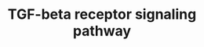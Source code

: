 ---
annotations:
- id: PW:0000329
  parent: signaling pathway
  type: Pathway Ontology
  value: transforming growth factor-beta superfamily mediated signaling pathway
authors:
- A.Pandey
- MaintBot
- Ddigles
- Eweitz
description: ''
last-edited: 2021-05-23
organisms:
- Rattus norvegicus
redirect_from:
- /index.php/Pathway:WP362
- /instance/WP362
revision: null
schema-jsonld:
- '@context': https://schema.org/
  '@id': https://wikipathways.github.io/pathways/WP362.html
  '@type': Dataset
  creator:
    '@type': Organization
    name: WikiPathways
  description: ''
  keywords:
  - Acvrl1
  - Anapc1
  - Anapc10
  - Anapc2
  - Anapc4
  - Anapc5
  - Anapc7
  - Ap2b1
  - Ar
  - Arrb2
  - Atf2
  - Atf3
  - Axin1
  - Axin2
  - Btrc
  - CDC23
  - Camk2a
  - Camk2b
  - Camk2d
  - Camk2g
  - Cav1
  - Ccnb2
  - Ccnd1
  - Ccne1
  - Cd44
  - Cdc16
  - Cdc2
  - Cdc25a
  - Cdc27
  - Cdk2
  - Cdk4
  - Cdk6
  - Cdkn1a
  - Cited1
  - Cops5
  - Crebbp
  - Ctcf
  - Ctnnb1
  - Cul1
  - Dab2
  - Daxx
  - Dcp1a
  - Dvl1
  - E2F4
  - E2f5
  - EIF3S2
  - ENG
  - ERBB2IP
  - Eid2
  - Ep300
  - Esr1
  - Ets1
  - Fkbp1a
  - Fnta
  - Fos
  - Fosb
  - Foxg1
  - Foxh1
  - Foxo1
  - Foxo3
  - Foxo4
  - Fzr1
  - Gene Symbol
  - Gipc1
  - Hdac1
  - Hgs
  - Hnf4a
  - Hoxa9
  - Hspa8
  - Jun
  - Junb
  - Jund
  - Kpnb1
  - Lef1
  - MAP3K7IP1
  - MEF2A
  - Map2k3
  - Map2k6
  - Map3k7
  - Mapk14
  - Mapk8
  - Mef2c
  - Myc
  - Ncoa1
  - Nfya
  - Nfyb
  - Nfyc
  - Nup153
  - Nup214
  - PCAF
  - Pard3
  - Pias1
  - Pias2
  - Pik3r1
  - Pik3r2
  - Ppp2r2a
  - Prkar1b
  - Prkar2a
  - Prkcb
  - Prkcd
  - Prkcg
  - RBX1
  - RGD1309707
  - Rb1
  - Rbl1
  - Rbl2
  - Rock1
  - Runx2
  - SKI
  - SKP1A
  - STAMBPL1
  - SUMO1
  - Sdc2
  - Skil
  - Smad2
  - Smad3
  - Smad4
  - Smad6
  - Smad7
  - Smurf2
  - Snip1
  - Snw1
  - Snx1
  - Snx2
  - Snx4
  - Snx6
  - Sp1
  - Sparc
  - Stk11
  - Stk11ip
  - Strap
  - TFDP1
  - Tfdp2
  - Tgfb1
  - Tgfb2
  - Tgfb3
  - Tgfbr1
  - Tgfbr2
  - Tgfbr3
  - Tgif1
  - Tp53
  - Tp73
  - Trap1
  - UBE2D3
  - Ube2d1
  - Ube2d2
  - Vdr
  - Xpo1
  - YAP1
  - Zeb1
  - Zeb2
  - Zfyve9
  license: CC0
  name: TGF-beta receptor signaling pathway
seo: CreativeWork
title: TGF-beta receptor signaling pathway
wpid: WP362
---